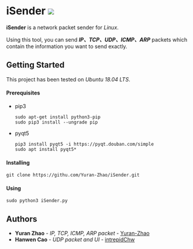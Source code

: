 # iSender    ![](https://img.shields.io/badge/Python-3.6.7-blue.svg)

**iSender** is a network packet sender for _Linux_.

Using this tool, you can send ***IP、TCP、UDP、ICMP、ARP*** packets which contain the information you want to send exactly.



## Getting Started

This project has been tested on _Ubuntu 18.04 LTS_.

#### Prerequisites

- pip3

  ```
  sudo apt-get install python3-pip
  sudo pip3 install --ungrade pip
  ```

- pyqt5

  ```
  pip3 install pyqt5 -i https://pyqt.douban.com/simple
  sudo apt install pyqt5*
  ```

#### Installing

```
git clone https://githu.com/Yuran-Zhao/iSender.git
```

#### Using

```
sudo python3 iSender.py
```



## Authors

- **Yuran Zhao** - _IP, TCP, ICMP, ARP packet_ - [Yuran-Zhao](https://github.com/Yuran-Zhao)
- **Hanwen Cao** - _UDP packet and UI_ -  [intrepidChw](https://github.com/intrepidChw)











